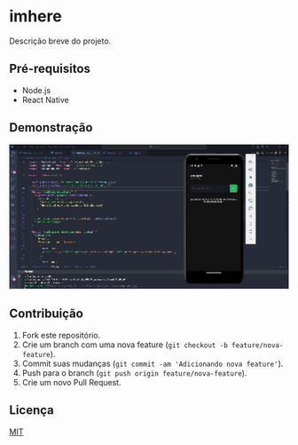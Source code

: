 # imhere

Descrição breve do projeto.

## Pré-requisitos

- Node.js
- React Native

## Demonstração
<img src="assets/gifs/demo.gif" alt="Demonstração do Projeto" width="600"/>

## Contribuição

1. Fork este repositório.
2. Crie um branch com uma nova feature (`git checkout -b feature/nova-feature`).
3. Commit suas mudanças (`git commit -am 'Adicionando nova feature'`).
4. Push para o branch (`git push origin feature/nova-feature`).
5. Crie um novo Pull Request.

## Licença

[MIT](LICENSE)
